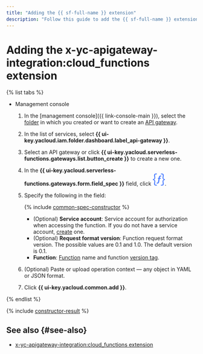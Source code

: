 ```yaml
---
title: "Adding the {{ sf-full-name }} extension"
description: "Follow this guide to add the {{ sf-full-name }} extension using the specification constructor."
---
```


# Adding the x-yc-apigateway-integration:cloud_functions extension

{% list tabs %}

- Management console

   1. In the [management console]({{ link-console-main }}), select the [folder](../../../resource-manager/concepts/resources-hierarchy.md#folder) in which you created or want to create an [API gateway](../../concepts/index.md).
   1. In the list of services, select **{{ ui-key.yacloud.iam.folder.dashboard.label_api-gateway }}**.
   1. Select an API gateway or click **{{ ui-key.yacloud.serverless-functions.gateways.list.button_create }}** to create a new one.
   1. In the **{{ ui-key.yacloud.serverless-functions.gateways.form.field_spec }}** field, click ![image](../../../_assets/api-gateway/spec-constructor/cloud-functions.svg).
   1. Specify the following in the field:

      {% include [common-spec-constructor](../../../_includes/api-gateway/common-spec-constructor.md) %}

      * (Optional) **Service account**: Service account for authorization when accessing the function. If you do not have a service account, [create](../../../iam/operations/sa/create.md) one.
      * (Optional) **Request format version**: Function request format version. The possible values are 0.1 and 1.0. The default version is 0.1.
      * **Function**: [Function](../../../functions/concepts/function.md) name and function [version tag](../../../functions/concepts/function.md#tag).
   1. (Optional) Paste or upload operation context — any object in YAML or JSON format.
   1. Click **{{ ui-key.yacloud.common.add }}**.

{% endlist %}

{% include [constructor-result](../../../_includes/api-gateway/constructor-result.md) %}

## See also {#see-also}

* [x-yc-apigateway-integration:cloud_functions extension](../../concepts/extensions/cloud-functions.md)
